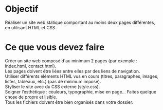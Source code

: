 # Objectif  

Réaliser un site web statique comportant au moins deux pages différentes, en utilisant HTML et CSS.  

# Ce que vous devez faire  

Créer un site web composé d'au minimum 2 pages (par exemple : index.html, contact.html).  
Les pages doivent être liées entre elles par des liens de navigation.  
Utiliser différents éléments HTML vus en cours (titres, paragraphes, images, listes, tableaux, etc.) (pas de minimum imposé).  
Styliser le site avec du CSS externe (style.css).  
Soigner l’esthétique : couleurs, typographie, mise en page… Faites quelque chose de propre et lisible.  
Tous les fichiers doivent être bien organisés dans votre dossier.  
